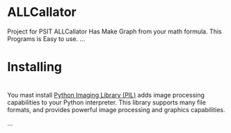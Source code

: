 ALLCallator
==============

Project for PSIT
ALLCallator Has Make Graph from your math formula. This Programs is Easy to use. 
...

# Installing <h1> 
You mast install [Python Imaging Library (PIL)](http://www.pythonware.com/products/pil/) adds image processing capabilities to your Python interpreter. This library supports many file formats, and provides powerful image processing and graphics capabilities.


...

